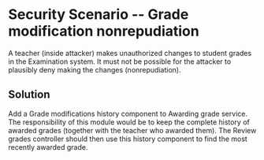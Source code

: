 # Security Scenario -- Grade modification nonrepudiation

A teacher (inside attacker) makes unauthorized changes to student grades
in the Examination system. It must not be possible for the attacker to plausibly
deny making the changes (nonrepudiation).

## Solution

Add a Grade modifications history component to Awarding grade service.
The responsibility of this module would be to keep the complete history
of awarded grades (together with the teacher who awarded them).
The Review grades controller should then use this history component
to find the most recently awarded grade.